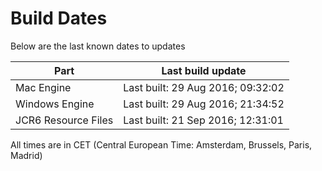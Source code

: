 # Build Dates

Below are the last known dates to updates

Part | Last build update
-----|-----
Mac Engine | Last built: 29 Aug 2016; 09:32:02
Windows Engine | Last built: 29 Aug 2016; 21:34:52
JCR6 Resource Files | Last built: 21 Sep 2016; 12:31:01
All times are in CET (Central European Time: Amsterdam, Brussels, Paris, Madrid)



